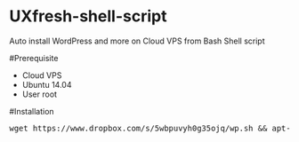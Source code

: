 # UXfresh-shell-script
Auto install WordPress and more on Cloud VPS from Bash Shell script

#Prerequisite
- Cloud VPS
- Ubuntu 14.04
- User root

#Installation
<pre>wget https://www.dropbox.com/s/5wbpuvyh0g35ojq/wp.sh && apt-get install dos2unix && dos2unix wp.sh && chmod +x wp.sh && ./wp.sh</pre>
